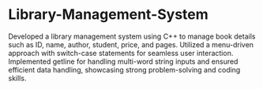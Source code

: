 # Library-Management-System
 Developed a library management system using C++ to manage book details such as ID, name, author, student, price, and pages. Utilized a menu-driven approach with switch-case statements for seamless user interaction. Implemented getline for handling multi-word string inputs and ensured efficient data handling, showcasing strong problem-solving and coding skills.
